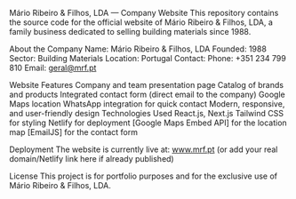 Mário Ribeiro & Filhos, LDA — Company Website
This repository contains the source code for the official website of Mário Ribeiro & Filhos, LDA, a family business dedicated to selling building materials since 1988.

About the Company
Name: Mário Ribeiro & Filhos, LDA
Founded: 1988
Sector: Building Materials
Location: Portugal
Contact:
Phone: +351 234 799 810
Email: geral@mrf.pt

Website Features
Company and team presentation page
Catalog of brands and products
Integrated contact form (direct email to the company)
Google Maps location
WhatsApp integration for quick contact
Modern, responsive, and user-friendly design
Technologies Used
React.js, Next.js
Tailwind CSS for styling
Netlify for deployment
[Google Maps Embed API] for the location map
[EmailJS] for the contact form 

Deployment
The website is currently live at:
www.mrf.pt
(or add your real domain/Netlify link here if already published)

License
This project is for portfolio purposes and for the exclusive use of Mário Ribeiro & Filhos, LDA.
